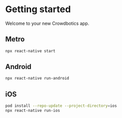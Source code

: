# Getting started

Welcome to your new Crowdbotics app.

## Metro

```sh
npx react-native start
```

## Android

```sh
npx react-native run-android
```

## iOS

```sh
pod install --repo-update --project-directory=ios
npx react-native run-ios
```
